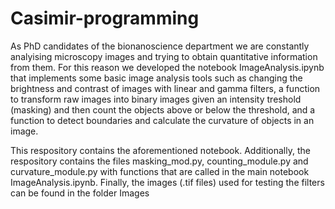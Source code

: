 # Casimir-programming

As PhD candidates of the bionanoscience department we are constantly analyising microscopy images and trying to obtain quantitative information from them. 
For this reason we developed the notebook ImageAnalysis.ipynb that implements some basic image analysis tools such as changing the brightness and contrast of images with linear and gamma filters, a function to transform raw images into binary images given an intensity treshold (masking) and then count the objects above or below the threshold, and a function to detect boundaries and calculate the curvature of objects in an image. 

This respository contains the aforementioned notebook. Additionally, the respository contains the files masking_mod.py, counting_module.py and curvature_module.py with functions that are called in the main notebook ImageAnalysis.ipynb.
Finally, the images (.tif files) used for testing the filters can be found in the folder Images
